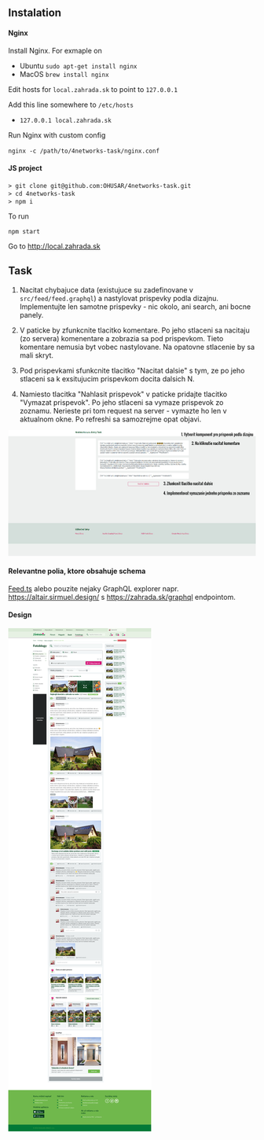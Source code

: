 ## Instalation

#### Nginx

Install Nginx. For exmaple on

- Ubuntu
  `sudo apt-get install nginx`
- MacOS
  `brew install nginx`

Edit hosts for `local.zahrada.sk` to point to `127.0.0.1`

Add this line somewhere to `/etc/hosts`

- `127.0.0.1 local.zahrada.sk`

Run Nginx with custom config

`nginx -c /path/to/4networks-task/nginx.conf`

#### JS project

```
> git clone git@github.com:OHUSAR/4networks-task.git
> cd 4networks-task
> npm i
```

To run

```
npm start
```

Go to http://local.zahrada.sk

## Task

1. Nacitat chybajuce data (existujuce su zadefinovane v `src/feed/feed.graphql`) a nastylovat prispevky podla dizajnu. Implementujte len samotne prispevky - nic okolo, ani search, ani bocne panely.

2. V paticke by zfunkcnite tlacitko komentare. Po jeho stlaceni sa nacitaju (zo servera) komenentare a zobrazia sa pod prispevkom. Tieto komentare nemusia byt vobec nastylovane. Na opatovne stlacenie by sa mali skryt.

3. Pod prispevkami sfunkcnite tlacitko "Nacitat dalsie" s tym, ze po jeho stlaceni sa k exsitujucim prispevkom docita dalsich N.

4. Namiesto tlacitka "Nahlasit prispevok" v paticke pridajte tlacitko "Vymazat prispevok". Po jeho stlaceni sa vymaze prispevok zo zoznamu. Nerieste pri tom request na server - vymazte ho len v aktualnom okne. Po refreshi sa samozrejme opat objavi.

![zadanie](./zadanie.jpg)

#### Relevantne polia, ktore obsahuje schema

[Feed.ts](./feed.ts) alebo pouzite nejaky GraphQL explorer napr. https://altair.sirmuel.design/ s https://zahrada.sk/graphql endpointom.

#### Design

![dizajn](./dizajn.png)
